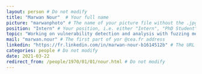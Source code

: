 ```yaml
---
layout: person # Do not modify
title: "Marwan Nour"  # Your full name
picture: "marwanphoto" # The name of your picture file without the .jpg extension
position: "Intern" # Your position, i.e. either "Intern", "PhD Student", "Postdoc" or "Tenured Researcher"
topic: "Working on vulnerability detection and analysis with fuzzing methods" # For interns, PhD students and postdocs, briefly describe your research topic (tenured researchers should remove this line)
mail: "marwan.nour" # The first part of yor @cea.fr address
linkedin: "https://fr.linkedin.com/in/marwan-nour-b1614512b" # The URL of your Linkedin page if you have one, otherwise remove the line
categories: people # Do not modify
date: 2021-03-22
redirect_from: /people/1970/01/01/nour.html # Do not modify
---
```

